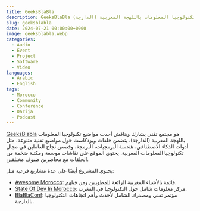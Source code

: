 ```yaml
---
title: GeeksBlaBla
description: GeeksBlaBla هي مبادرة مجتمعية لمناقشة وتسليط الضوء ومشاركة أحدث مواضيع تكنولوجيا المعلومات باللهجة المغربية (الدارجة)
slug: geeksblabla
date: 2024-07-21 00:00:00+0000
image: geeksblabla.webp
categories:
  - Audio
  - Event
  - Project
  - Software
  - Video
languages:
  - Arabic
  - English
tags:
  - Morocco
  - Community
  - Conference
  - Darija
  - Podcast
---
```


[GeeksBlabla](https://geeksblabla.io) هو مجتمع تقني يشارك ويناقش أحدث مواضيع تكنولوجيا المعلومات باللهجة المغربية (الدارجة). يتضمن حلقات وبودكاست حول مواضيع تقنية متنوعة، مثل أدوات الذكاء الاصطناعي، هندسة البرمجيات، البرمجة، وقصص نجاح العاملين في مجال تكنولوجيا المعلومات المغربية. يحتوي الموقع على نقاشات موسعة ومكتبة ضخمة من الحلقات مع محاضرين ضيوف مختلفين.

يحتوي المشروع أيضًا على عدة مشاريع فرعية مثل:
- [Awesome Morocco](https://awesome-morocco.dev): قائمة بالأشياء المغربية الرائعة للمطورين ومن قبلهم.
- [State Of Dev In Morocco](https://stateofdev.ma): مركز معلومات شامل حول التكنولوجيا في المغرب.
- [BlaBlaConf](https://blablaconf.com/): مؤتمر تقني ومصدرك الشامل لأحدث وأهم اتجاهات التكنولوجيا بالدارجة.
